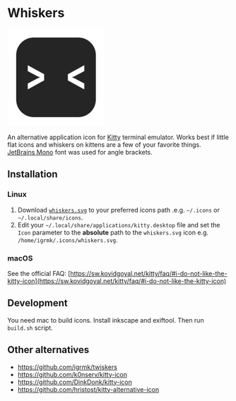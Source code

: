 Whiskers
========

<img src="whiskers.svg" width="220">

An alternative application icon for [Kitty](https://sw.kovidgoyal.net/kitty/) terminal emulator.
Works best if little flat icons and whiskers on kittens are a few of your favorite things.
[JetBrains Mono](https://www.jetbrains.com/lp/mono/) font was used for angle brackets.

Installation
------------

### Linux

1. Download [`whiskers.svg`](https://github.com/igrmk/whiskers/raw/main/whiskers.svg) to your preferred icons path .e.g. `~/.icons` or `~/.local/share/icons`.
2. Edit your `~/.local/share/applications/kitty.desktop` file and set the `Icon` parameter to the **absolute** path to the `whiskers.svg` icon e.g. `/home/igrmk/.icons/whiskers.svg`.

### macOS

See the official FAQ: [https://sw.kovidgoyal.net/kitty/faq/#i-do-not-like-the-kitty-icon](https://sw.kovidgoyal.net/kitty/faq/#i-do-not-like-the-kitty-icon)

Development
-----------

You need mac to build icons. Install inkscape and exiftool. Then run `build.sh` script.

Other alternatives
------------------

* https://github.com/igrmk/twiskers
* https://github.com/k0nserv/kitty-icon
* https://github.com/DinkDonk/kitty-icon
* https://github.com/hristost/kitty-alternative-icon
